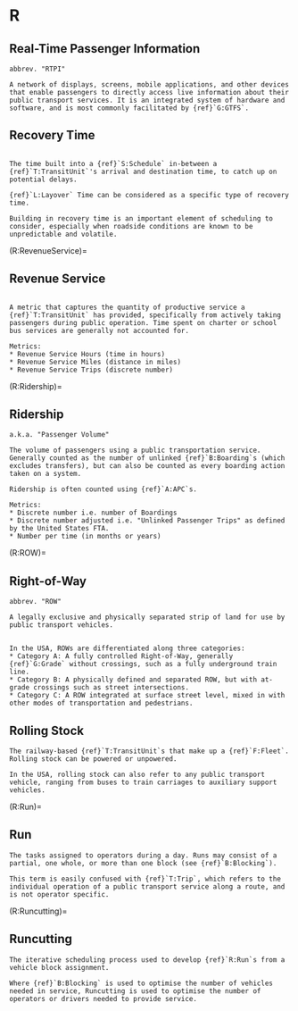 # R

## Real-Time Passenger Information

```{tabbed} Definition
abbrev. "RTPI"

A network of displays, screens, mobile applications, and other devices that enable passengers to directly access live information about their public transport services. It is an integrated system of hardware and software, and is most commonly facilitated by {ref}`G:GTFS`.
```

## Recovery Time

```{tabbed} Definition

The time built into a {ref}`S:Schedule` in-between a {ref}`T:TransitUnit`'s arrival and destination time, to catch up on potential delays.

{ref}`L:Layover` Time can be considered as a specific type of recovery time.

Building in recovery time is an important element of scheduling to consider, especially when roadside conditions are known to be unpredictable and volatile.
```

(R:RevenueService)=

## Revenue Service

```{tabbed} Definition

A metric that captures the quantity of productive service a {ref}`T:TransitUnit` has provided, specifically from actively taking passengers during public operation. Time spent on charter or school bus services are generally not accounted for.

```
```{tabbed} Application
Metrics:
* Revenue Service Hours (time in hours)
* Revenue Service Miles (distance in miles)
* Revenue Service Trips (discrete number)

```

(R:Ridership)=

## Ridership

```{tabbed} Definition
a.k.a. "Passenger Volume"

The volume of passengers using a public transportation service. Generally counted as the number of unlinked {ref}`B:Boarding`s (which excludes transfers), but can also be counted as every boarding action taken on a system.

Ridership is often counted using {ref}`A:APC`s.

```

```{tabbed} Application
Metrics:
* Discrete number i.e. number of Boardings
* Discrete number adjusted i.e. "Unlinked Passenger Trips" as defined by the United States FTA.
* Number per time (in months or years)
```

(R:ROW)=

## Right-of-Way

```{tabbed} Definition
abbrev. "ROW"

A legally exclusive and physically separated strip of land for use by public transport vehicles.
```

```{tabbed} Application

In the USA, ROWs are differentiated along three categories:
* Category A: A fully controlled Right-of-Way, generally {ref}`G:Grade` without crossings, such as a fully underground train line.
* Category B: A physically defined and separated ROW, but with at-grade crossings such as street intersections.
* Category C: A ROW integrated at surface street level, mixed in with other modes of transportation and pedestrians.

```

## Rolling Stock

```{tabbed} Definition
The railway-based {ref}`T:TransitUnit`s that make up a {ref}`F:Fleet`. Rolling stock can be powered or unpowered.

In the USA, rolling stock can also refer to any public transport vehicle, ranging from buses to train carriages to auxiliary support vehicles.
```

(R:Run)=

## Run

```{tabbed} Definition
The tasks assigned to operators during a day. Runs may consist of a partial, one whole, or more than one block (see {ref}`B:Blocking`).

This term is easily confused with {ref}`T:Trip`, which refers to the individual operation of a public transport service along a route, and is not operator specific.
```

(R:Runcutting)=

## Runcutting

```{tabbed} Definition
The iterative scheduling process used to develop {ref}`R:Run`s from a vehicle block assignment.

Where {ref}`B:Blocking` is used to optimise the number of vehicles needed in service, Runcutting is used to optimise the number of operators or drivers needed to provide service.
```
